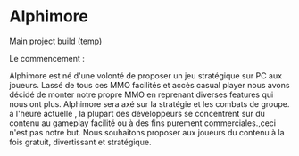 # Alphimore
Main project build (temp)

Le commencement :

Alphimore est né d'une volonté de proposer un jeu stratégique sur PC aux joueurs. Lassé de tous ces MMO facilités et accès casual player nous avons décidé de monter notre propre MMO en reprenant diverses features qui nous ont plus. Alphimore sera axé sur la stratégie et les combats de groupe. a l'heure actuelle , la plupart des développeurs se concentrent sur du contenu au gameplay facilité ou à des fins purement commerciales.,ceci n'est pas notre but. Nous souhaitons proposer aux joueurs du contenu à la fois gratuit, divertissant et stratégique.
